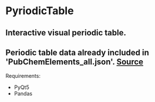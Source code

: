 # PyriodicTable
Interactive visual periodic table.
----------------------------------
Periodic table data already included in 'PubChemElements_all.json'.
[Source](https://pubchem.ncbi.nlm.nih.gov/periodic-table/)
----------------------------------
Requirements:
- PyQt5
- Pandas
